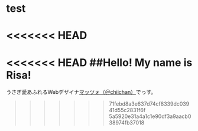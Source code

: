 # test

<<<<<<< HEAD
=======
<<<<<<< HEAD
##Hello! My name is Risa!
=======
うさぎ愛あふれるWebデザイナ[マッツォ（＠chiichan）](https://twitter.com/chiichan)でっす。
>>>>>>> 71febd8a3e637d74cf8339dc03941d55c2831f6f
>>>>>>> 5a5920e31a4a1c1e90df3a9aacb038974fb37018

